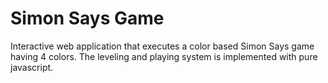 # Simon Says Game
 Interactive web application that executes a color based Simon Says game having 4 colors. The leveling and playing system is implemented with pure javascript.
